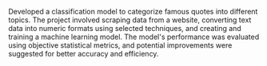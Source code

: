  Developed a classification model to categorize famous quotes into different topics. The project involved scraping data from a website, converting text data into numeric formats using selected techniques, and creating and training a machine learning model. The model's performance was evaluated using objective statistical metrics, and potential improvements were suggested for better accuracy and efficiency.

